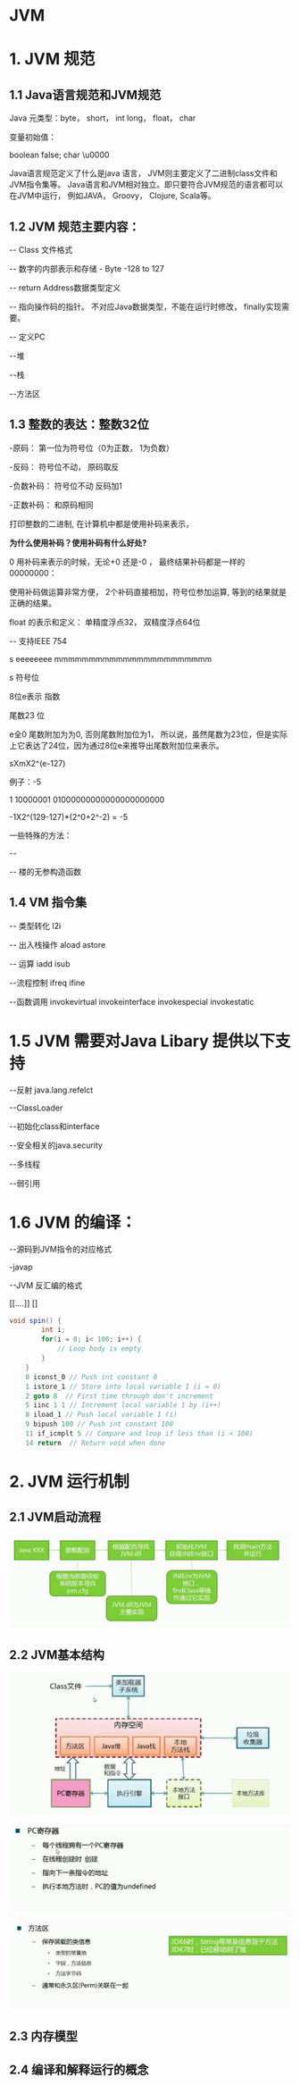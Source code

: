 # 								JVM

# 1. JVM 规范

## 1.1 Java语言规范和JVM规范

Java 元类型：byte， short， int long， float， char

变量初始值：

boolean false;
char \u0000

Java语言规范定义了什么是java 语言， JVM则主要定义了二进制class文件和JVM指令集等。 Java语言和JVM相对独立。即只要符合JVM规范的语言都可以在JVM中运行， 例如JAVA， Groovy， Clojure, Scala等。

## 1.2 JVM 规范主要内容：

-- Class 文件格式

-- 数字的内部表示和存储 - Byte -128 to 127 

-- return Address数据类型定义

-- 指向操作码的指针。 不对应Java数据类型，不能在运行时修改， finally实现需要。

-- 定义PC

--堆

--栈

--方法区

## 1.3  整数的表达：整数32位

-原码： 第一位为符号位（0为正数， 1为负数）

-反码： 符号位不动， 原码取反

-负数补码： 符号位不动 反码加1

-正数补码： 和原码相同

打印整数的二进制, 在计算机中都是使用补码来表示， 

**为什么使用补码？使用补码有什么好处?**

0 用补码来表示的时候，无论+0 还是-0 ， 最终结果补码都是一样的00000000： 

使用补码做运算非常方便， 2个补码直接相加，符号位参加运算, 等到的结果就是正确的结果。

float 的表示和定义： 单精度浮点32， 双精度浮点64位

-- 支持IEEE 754 

s  eeeeeeee mmmmmmmmmmmmmmmmmmmmmmm

s 符号位

8位e表示 指数

尾数23 位

e全0 尾数附加为为0, 否则尾数附加位为1， 所以说，虽然尾数为23位，但是实际上它表达了24位，因为通过8位e来推导出尾数附加位来表示。

sXmX2^(e-127)

例子：-5

1 10000001 01000000000000000000000

-1X2^(129-127)*(2^0+2^-2)  = -5

一些特殊的方法：

-- <Clinit>

-- <init>  楼的无参构造函数

## 1.4 VM 指令集

-- 类型转化 l2i

-- 出入栈操作 aload  astore

-- 运算 iadd  isub

--流程控制 ifreq ifine

--函数调用 invokevirtual invokeinterface invokespecial invokestatic

# 1.5 JVM 需要对Java Libary 提供以下支持

--反射 java.lang.refelct

--ClassLoader

--初始化class和interface

--安全相关的java.security

--多线程

--弱引用

# 1.6 JVM 的编译：

--源码到JVM指令的对应格式

-javap

--JVM 反汇编的格式

<index><opcode>[<operand1>[<operand2>....]] [<comment>]

```java
void spin() {
        int i;
        for(i = 0; i< 100; i++) {
            // Loop body is empty
        }
    }
    0 iconst_0 // Push int constant 0
    1 istore_1 // Store into local variable 1 (i = 0)
    2 goto 8  // First time through don't increment
    5 iinc 1 1 // Increment local variable 1 by (i++)
    8 iload_1 // Push local variable 1 (i)
    9 bipush 100 // Push int constant 100
    11 if_icmplt 5 // Compare and loop if less than (i < 100)
    14 return  // Return void when done 
```



# 2. JVM 运行机制

## 2.1 JVM启动流程

![1563080345757](1563080345757.png)

## 2.2 JVM基本结构

![1563080448474](1563080448474.png)



![1563080539988](1563080539988.png)



![1563080555979](1563080555979.png)



## 2.3 内存模型

## 2.4 编译和解释运行的概念

